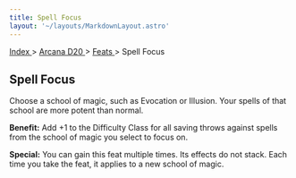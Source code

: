 ```yaml
---
title: Spell Focus
layout: '~/layouts/MarkdownLayout.astro'
---
```


[ Index ](/) > [ Arcana D20 ](/arcana.d20.srd) > [ Feats ](/arcana.d20.srd/feats) > Spell Focus

##  Spell Focus

Choose a school of magic, such as Evocation or Illusion. Your spells of that
school are more potent than normal.

**Benefit:** Add +1 to the Difficulty Class for all saving throws against
spells from the school of magic you select to focus on.

**Special:** You can gain this feat multiple times. Its effects do not stack.
Each time you take the feat, it applies to a new school of magic.

